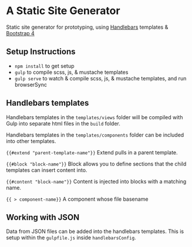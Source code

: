 # A Static Site Generator
Static site generator for prototyping, using [Handlebars](http://handlebarsjs.com/) templates & [Bootstrap 4](http://v4-alpha.getbootstrap.com/)

## Setup Instructions

* `npm install` to get setup
* `gulp` to compile scss, js, & mustache templates
* `gulp serve` to watch & compile scss, js, & mustache templates, and run browserSync

## Handlebars templates

Handlebars templates in the `templates/views` folder will be compiled with Gulp into separate html files in the `build` folder.

Handlebars templates in the `templates/components` folder can be included into other templates.

`{{#extend "parent-template-name"}}`
Extend pulls in a parent template.

`{{#block "block-name"}}`
Block allows you to define sections that the child templates can insert content into.

`{{#content "block-name"}}`
Content is injected into blocks with a matching name.

`{{ > component-name}}`
A component whose file basename

## Working with JSON

Data from JSON files can be added into the handlebars templates. This is setup within the `gulpfile.js` inside `handlebarsConfig`.
